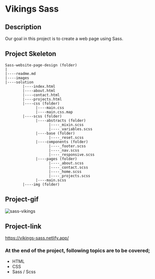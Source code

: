 # Vikings Sass
## Description
Our goal in this project is to create a web page using Sass.
## Project Skeleton
```
Sass-website-page-design (folder)
|
|----readme.md                 
|----images             
|----solution
        |----index.html
        |----about.html
        |----contact.html
        |----projects.html 
        |----css (folder)   
              |----main.css  
              |----main.css.map  
        |----scss (folder)   
              |----abstracts (folder) 
                    |----_mixin.scss 
                    |----_variables.scss 
              |----base (folder) 
                    |----_reset.scss               
              |----components (folder) 
                    |----_footer.scss 
                    |----_nav.scss 
                    |----_responsive.scss 
              |----pages (folder) 
                    |----_about.scss 
                    |----_contact.scss 
                    |----_home.scss 
                    |----_projects.scss 
              |----main.scss  
        |----img (folder)
```
## Project-gif
![sass-vikings](https://user-images.githubusercontent.com/102467587/229481228-08d79736-fb35-46b7-9ccc-da293b0dcd04.gif)
## Project-link
https://vikings-sass.netlify.app/
### At the end of the project, following topics are to be covered;
- HTML 
- CSS
- Sass / Scss
